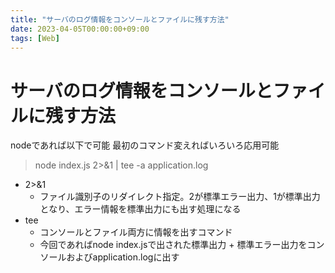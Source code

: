 ```yaml
---
title: "サーバのログ情報をコンソールとファイルに残す方法"
date: 2023-04-05T00:00:00+09:00
tags: [Web]
---
```

# サーバのログ情報をコンソールとファイルに残す方法

nodeであれば以下で可能 最初のコマンド変えればいろいろ応用可能
> node index.js 2>&1 | tee -a application.log

- 2>&1 
  - ファイル識別子のリダイレクト指定。2が標準エラー出力、1が標準出力となり、エラー情報を標準出力にも出す処理になる
- tee 
  - コンソールとファイル両方に情報を出すコマンド
  - 今回であればnode index.jsで出された標準出力 + 標準エラー出力をコンソールおよびapplication.logに出す
